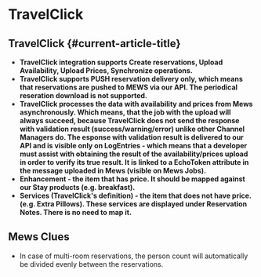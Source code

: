 # TravelClick

## TravelClick {#current-article-title}

* **TravelClick integration supports Create reservations, Upload Availability, Upload Prices, Synchronize operations.**
* **TravelClick supports PUSH reservation delivery only, which means that reservations are pushed to MEWS via our API. The periodical reseration download is not supported.**
* **TravelClick processes the data with availability and prices from Mews asynchronously. Which means, that the job with the upload will always succeed, because TravelClick does not send the response with validation result \(success/warning/error\) unlike other Channel Managers do. The esponse with validation result is delivered to our API and is visible only on LogEntries - which means that a developer must assist with obtaining the result of the availability/prices upload in order to verify its true result. It is linked to a EchoToken attribute in the message uploaded in Mews \(visible on Mews Jobs\).**
* **Enhancement - the item that has price. It should be mapped against our Stay products \(e.g. breakfast\).**
* **Services \(TravelClick's definition\) - the item that does not have price.\(e.g. Extra Pillows\). These services are displayed under Reservation Notes. There is no need to map it.**

## Mews Clues

* In case of multi-room reservations, the person count will automatically be divided evenly between the reservations.

